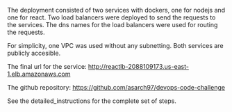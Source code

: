 
The deployment consisted of two services with dockers, one for nodejs and one for react. Two load balancers
were deployed to send the requests to the services. The dns names for the load balancers were used for routing
the requests.

For simplicity, one VPC was used without any subnetting. Both services are publicly accesible.

The final url for the service:
http://reactlb-2088109173.us-east-1.elb.amazonaws.com

The github repository:
https://github.com/asarch97/devops-code-challenge

See the detailed_instructions for the complete set of steps. 


